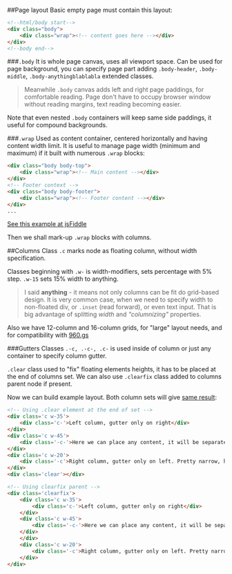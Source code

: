 ##Page layout
Basic empty page must contain this layout:
```html
<!--html/body start-->
<div class="body">
    <div class="wrap"><!-- content goes here --></div>
</div>
<!--body end-->
```

###`.body`
It is whole page canvas, uses all viewport space. Can be used for page background, you can specify page part adding `.body-header`, `.body-middle`, `.body-anythingblablabla` extended classes.

> Meanwhile `.body` canvas adds left and right page paddings, for comfortable reading. Page don't have to occupy browser window without reading margins, text reading becoming easier.

Note that even nested `.body` containers will keep same side paddings, it useful for compound backgrounds.

###`.wrap`
Used as content container, centered horizontally and having content width limit. It is useful to manage page width (minimum and maximum) if it built with numerous `.wrap` blocks:

```html    
<div class="body body-top">
    <div class="wrap"><!-- Main content --></div>
</div>
<!-- Footer context -->
<div class="body body-footer">
    <div class="wrap"><!-- Footer content --></div>
</div>
...
```
[See this example at jsFiddle](http://jsfiddle.net/velosipedistorg/j6UK6/)

Then we shall mark-up `.wrap` blocks with columns.

##Columns
Class `.c` marks node as floating column, without width specification.

Classes beginning with `.w-` is width-modifiers, sets percentage with 5% step. `.w-15` sets 15% width to  anything.

> I said **anything** - it means not only columns can be fit do grid-based design. It is very common case, when we need to specify width to non-floated div, or `.inset` (read forward), or even text input. That is big advantage of splitting _width_ and _"columnizing"_ properties.

Also we have 12-column and 16-column grids, for "large" layout needs, and for compatibility with [960.gs](//960.gs)

###Gutters
Classes `.-c, .-c-, .c-` is used inside of column or just any container to specify column gutter.

`.clear` class used to "fix" floating elements heights, it has to be placed at the end of columns set.
We can also use `.clearfix` class added to columns parent node if present.

Now we can build example layout. Both column sets will give [same result](http://jsfiddle.net/velosipedistorg/j6UK6/1/):

```html
<!-- Using .clear element at the end of set -->
<div class='c w-35'>
    <div class='c-'>Left column, gutter only on right</div>
</div>
<div class='c w-45'>
    <div class='-c-'>Here we can place any content, it will be separated with gutters both on left & right sides.</div>
</div>
<div class='c w-20'>
    <div class='-c'>Right column, gutter only on left. Pretty narrow, huh :)</div>
</div>
<div class='clear'></div>

<!-- Using clearfix parent -->
<div class='clearfix'>
    <div class='c w-35'>
        <div class='c-'>Left column, gutter only on right</div>
    </div>
    <div class='c w-45'>
        <div class='-c-'>Here we can place any content, it will be separated with gutters both on left & right sides.
    </div>
    </div>
    <div class='c w-20'>
        <div class='-c'>Right column, gutter only on left. Pretty narrow, huh :)</div>
    </div>
</div>
```